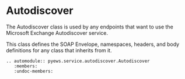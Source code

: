 # Autodiscover

The Autodiscover class is used by any endpoints that want to use the Microsoft Exchange Autodiscover service. 

This class defines the SOAP Envelope, namespaces, headers, and body definitions for any class that inherits from it.

```eval_rst
.. automodule:: pyews.service.autodiscover.Autodiscover
   :members:
   :undoc-members:
```